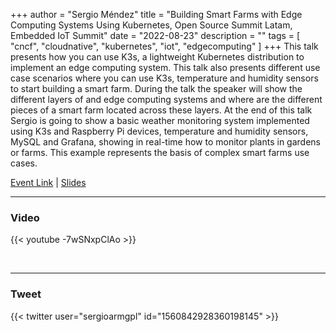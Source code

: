 +++
author = "Sergio Méndez"
title = "Building Smart Farms with Edge Computing Systems Using Kubernetes, Open Source Summit Latam, Embedded IoT Summit"
date = "2022-08-23"
description = ""
tags = [
    "cncf",
    "cloudnative",
    "kubernetes",
    "iot",
    "edgecomputing"
]
+++
This talk presents how you can use K3s, a lightweight Kubernetes distribution to implement an edge computing system. This talk also presents different use case scenarios where you can use K3s, temperature and humidity sensors to start building a smart farm. During the talk the speaker will show the different layers of and edge computing systems and where are the different pieces of a smart farm located across these layers. At the end of this talk Sergio is going to show a basic weather monitoring system implemented using K3s and Raspberry Pi devices, temperature and humidity sensors, MySQL and Grafana, showing in real-time how to monitor plants in gardens or farms. This example represents the basis of complex smart farms use cases.

[Event Link](https://sched.co/15Brb) | 
[Slides](https://b.link/EdgeDayK3sRPi2022)
<!--more-->
---

### Video

{{< youtube -7wSNxpClAo >}}

<br>

---

### Tweet

{{< twitter user="sergioarmgpl" id="1560842928360198145" >}}

<br>